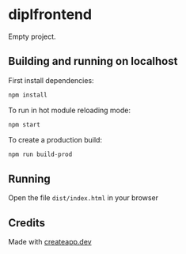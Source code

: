 # diplfrontend

Empty project.

## Building and running on localhost

First install dependencies:

```sh
npm install
```

To run in hot module reloading mode:

```sh
npm start
```

To create a production build:

```sh
npm run build-prod
```

## Running

Open the file `dist/index.html` in your browser

## Credits

Made with [createapp.dev](https://createapp.dev/)

